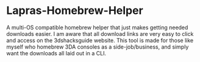 # Lapras-Homebrew-Helper
A multi-OS compatible homebrew helper that just makes getting needed downloads easier.
I am aware that all download links are very easy to click and access on the 3dshacksguide website.
This tool is made for those like myself who homebrew 3DA consoles as a side-job/business, and simply want
the downloads all laid out in a CLI.
